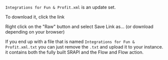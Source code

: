 `Integrations for Fun & Profit.xml` is an update set.

To download it, click the link

Right click on the "Raw" button and select Save Link as... (or download depending on your browser)

If you end up with a file that is named `Integrations for Fun & Profit.xml.txt` you can just remove the `.txt` and upload it to your instance. it contains both the fully built SRAPI and the Flow and Flow action.

